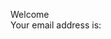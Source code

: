 <html>
<body>

Welcome <?php echo $_GET["name"]; ?><br>
Your email address is: <?php echo $_GET["email"]; ?>

</body>
</html> 
